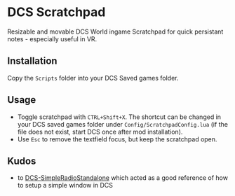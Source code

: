 # DCS Scratchpad

Resizable and movable DCS World ingame Scratchpad for quick persistant notes - especially useful in VR.

## Installation

Copy the `Scripts` folder into your DCS Saved games folder.

## Usage

- Toggle scratchpad with `CTRL+Shift+X`. The shortcut can be changed in your DCS saved games folder under `Config/ScratchpadConfig.lua` (if the file does not exist, start DCS once after mod installation).
- Use `Esc` to remove the textfield focus, but keep the scratchpad open.

## Kudos

- to [DCS-SimpleRadioStandalone](https://github.com/ciribob/DCS-SimpleRadioStandalone) which acted as a good reference of how to setup a simple window in DCS
